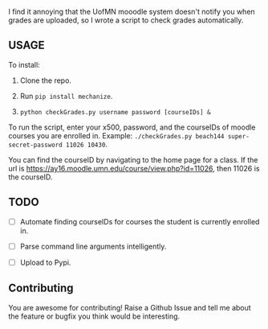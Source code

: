 I find it annoying that the UofMN mooodle system doesn't notify you when grades are uploaded,
so I wrote a script to check grades automatically. 

## USAGE

To install:

1. Clone the repo.

2. Run `pip install mechanize`.

3. `python checkGrades.py username password [courseIDs] &`

To run the script, enter your x500, password, and the courseIDs of moodle courses you are enrolled in.
Example: `./checkGrades.py beach144 super-secret-password 11026 10430`.

You can find the courseID by navigating to the home page for a class. If the url is https://ay16.moodle.umn.edu/course/view.php?id=11026,
then 11026 is the courseID.

## TODO
- [ ] Automate finding courseIDs for courses the student is currently enrolled in.
- [ ] Parse command line arguments intelligently.
- [ ] Upload to Pypi.


## Contributing
You are awesome for contributing!
Raise a Github Issue and tell me about the feature or bugfix you think would be interesting.
